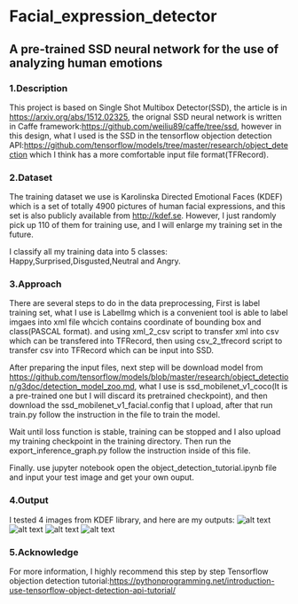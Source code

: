 # Facial_expression_detector  
## A pre-trained SSD neural network for the use of analyzing human emotions
### 1.Description
This project is based on Single Shot Multibox Detector(SSD), the article is in https://arxiv.org/abs/1512.02325, the orignal SSD neural network is written in Caffe framework:https://github.com/weiliu89/caffe/tree/ssd, however in this design, what I used is the SSD in the tensorflow objection detection API:https://github.com/tensorflow/models/tree/master/research/object_detection which I think has a more comfortable input file format(TFRecord).
### 2.Dataset
The training dataset we use is Karolinska Directed Emotional Faces (KDEF) which is a set of totally 4900 pictures of human facial expressions, and this set is also publicly available from http://kdef.se. However, I just randomly pick up 110 of them for training use, and I will enlarge my training set in the future.

I classify all my training data into 5 classes: Happy,Surprised,Disgusted,Neutral and Angry.
### 3.Approach
There are several steps to do in the data preprocessing, First is label training set, what I use is LabelImg which is a convenient tool is able to label imgaes into xml file whcich contains coordinate of bounding box and class(PASCAL format). and using xml_2_csv script to transfer xml into csv which can be transfered into TFRecord, then using csv_2_tfrecord script to transfer csv into TFRecord which can be input into SSD.

After preparing the input files, next step will be download model from https://github.com/tensorflow/models/blob/master/research/object_detection/g3doc/detection_model_zoo.md, what I use is ssd_mobilenet_v1_coco(It is a pre-trained one but I will discard its pretrained checkpoint), and then download the ssd_mobilenet_v1_facial.config that I upload, after that run train.py follow the instruction in the file to train the model.

Wait until loss function is stable, training can be stopped and I also upload my training checkpoint in the training directory. Then run the export_inference_graph.py follow the instruction inside of this file. 

Finally. use jupyter notebook open the object_detection_tutorial.ipynb file and input your test image and get your own ouput.
### 4.Output
I tested 4 images from KDEF library, and here are my outputs:
![alt text](https://github.com/Zhangchi95/Facial_expression_detector_SSD/blob/master/Myoutput/output1.png)
![alt text](https://github.com/Zhangchi95/Facial_expression_detector_SSD/blob/master/Myoutput/output2.png)
![alt text](https://github.com/Zhangchi95/Facial_expression_detector_SSD/blob/master/Myoutput/output3.png)
![alt text](https://github.com/Zhangchi95/Facial_expression_detector_SSD/blob/master/Myoutput/output4.png)
### 5.Acknowledge
For more information, I highly recommend this step by step Tensorflow objection detection tutorial:https://pythonprogramming.net/introduction-use-tensorflow-object-detection-api-tutorial/
